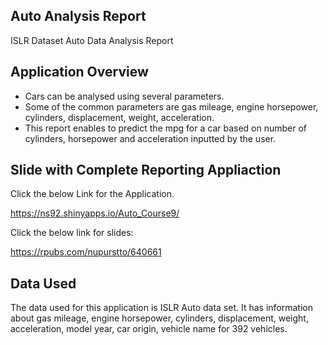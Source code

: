 ## Auto Analysis Report

ISLR Dataset Auto Data Analysis Report

## Application Overview

- Cars can be analysed using several parameters.
- Some of the common parameters are gas mileage, engine horsepower, cylinders, displacement, weight, acceleration.
- This report enables to predict the mpg for a car based on number of cylinders, horsepower and acceleration inputted by the user.

## Slide with Complete Reporting Appliaction

Click the below Link for the Application.

https://ns92.shinyapps.io/Auto_Course9/

Click the below link for slides: 

https://rpubs.com/nupurstto/640661

## Data Used

The data used for this application is ISLR Auto data set. It has information about gas mileage, engine horsepower, cylinders, displacement, weight, acceleration, model year, car origin, vehicle name for 392 vehicles.
